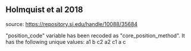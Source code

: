 ## Holmquist et al 2018
source: https://repository.si.edu/handle/10088/35684

"position_code" variable has been recoded as "core_position_method". It has the following unique values: a1 b  c2 a2 c1 a  c 
